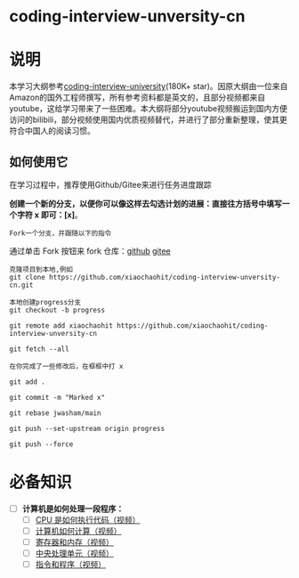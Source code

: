 # coding-interview-unversity-cn
# 说明
本学习大纲参考[coding-interview-university](https://github.com/jwasham/coding-interview-university)(180K+ star)。因原大纲由一位来自Amazon的国外工程师撰写，所有参考资料都是英文的，且部分视频都来自youtube，这给学习带来了一些困难。本大纲将部分youtube视频搬运到国内方便访问的bilibili，部分视频使用国内优质视频替代，并进行了部分重新整理，使其更符合中国人的阅读习惯。
## 如何使用它

在学习过程中，推荐使用Github/Gitee来进行任务进度跟踪

**创建一个新的分支，以便你可以像这样去勾选计划的进展：直接往方括号中填写一个字符 x 即可：[x]**。

    Fork一个分支，并跟随以下的指令

通过单击 Fork 按钮来 fork 仓库：[github](https://github.com/xiaochaohit/coding-interview-unversity-cn)   [gitee](https://github.com/xiaochaohit/coding-interview-unversity-cn)
```
克隆项目到本地,例如
git clone https://github.com/xiaochaohit/coding-interview-unversity-cn.git
```
```
本地创建progress分支
git checkout -b progress
```

`git remote add xiaochaohit https://github.com/xiaochaohit/coding-interview-unversity-cn`

`git fetch --all`

    在你完成了一些修改后，在框框中打 x

`git add .`

`git commit -m "Marked x"`

`git rebase jwasham/main`

`git push --set-upstream origin progress`

`git push --force`

# 必备知识
- [ ] **计算机是如何处理一段程序：**
    - [ ] [CPU 是如何执行代码（视频）](https://www.bilibili.com/video/BV1hh411a7J9)
    - [ ] [计算机如何计算（视频）](https://www.bilibili.com/video/BV1Xy4y1T7cS)
    - [ ] [寄存器和内存（视频）](https://youtu.be/fpnE6UAfbtU)
    - [ ] [中央处理单元（视频）](https://youtu.be/FZGugFqdr60)
    - [ ] [指令和程序（视频）](https://youtu.be/zltgXvg6r3k)
